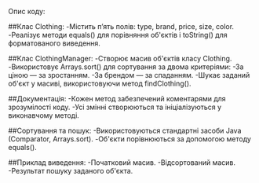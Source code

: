 Опис коду:

##Клас Clothing:
  -Містить п’ять полів: type, brand, price, size, color.
  -Реалізує методи equals() для порівняння об'єктів і toString() для форматованого виведення.

##Клас ClothingManager:
  -Створює масив об'єктів класу Clothing.
    -Використовує Arrays.sort() для сортування за двома критеріями:
            -За ціною — за зростанням.
            -За брендом — за спаданням.
    -Шукає заданий об'єкт у масиві, використовуючи метод findClothing().

##Документація:
  -Кожен метод забезпечений коментарями для зрозумілості коду.
  -Усі змінні створюються та ініціалізуються у виконавчому методі.

##Сортування та пошук:
  -Використовуються стандартні засоби Java (Comparator, Arrays.sort).
  -Об'єкти порівнюються за допомогою методу equals().

##Приклад виведення:
  -Початковий масив.
  -Відсортований масив.
  -Результат пошуку заданого об'єкта.
